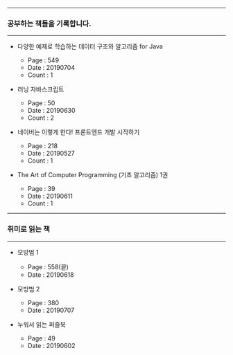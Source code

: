 * * *
### 공부하는 책들을 기록합니다. 
* * *
- 다양한 예제로 학습하는 데이터 구조와 알고리즘 for Java
    - Page : 549
    - Date : 20190704
    - Count : 1

- 러닝 자바스크립트 
    - Page : 50
    - Date : 20190630
    - Count : 2

- 네이버는 이렇게 한다! 프론트엔드 개발 시작하기
    - Page : 218
    - Date : 20190527
    - Count : 1

- The Art of Computer Programming (기초 알고리즘) 1권 
    - Page : 39
    - Date : 20190611
    - Count : 1  

* * *
### 취미로 읽는 책 
* * *
- 모방범 1 
    -  Page : 558(끝)
    -  Date : 20190618
- 모방범 2
    -  Page : 380   
    -  Date : 20190707

- 누워서 읽는 퍼즐북
    - Page : 49
    - Date : 20190602
